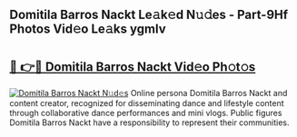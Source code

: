 ## Domitila Barros Nackt Le𝚊k𝚎d N𝚞𝚍es - Part-9Hf Photos Vid𝚎o Le𝚊ks ygmlv

# <h2><a href="http://fb9iuxp.evod.top/?m=Domitila+Barros+Nackt">🔗 👉🔴 Domitila Barros Nackt Vid𝚎o Ph𝚘t𝚘s</a></h2>

[![Domitila Barros Nackt N𝚞d𝚎s](https://i.imgur.com/8V9OHl7.gif)](http://fb9iuxp.evod.top/?m=Domitila+Barros+Nackt)
Online persona Domitila Barros Nackt and content creator, recognized for disseminating dance and lifestyle content through collaborative dance performances and mini vlogs. Public figures Domitila Barros Nackt have a responsibility to represent their communities. 
